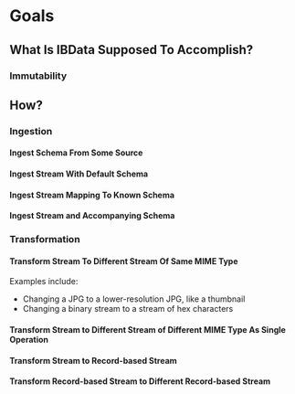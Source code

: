 # Goals

## What Is IBData Supposed To Accomplish?

### Immutability

## How?

### Ingestion

#### Ingest Schema From Some Source

#### Ingest Stream With Default Schema

#### Ingest Stream Mapping To Known Schema

#### Ingest Stream and Accompanying Schema

### Transformation

#### Transform Stream To Different Stream Of Same MIME Type

Examples include:

* Changing a JPG to a lower-resolution JPG, like a thumbnail
* Changing a binary stream to a stream of hex characters

#### Transform Stream to Different Stream of Different MIME Type As Single Operation

#### Transform Stream to Record-based Stream

#### Transform Record-based Stream to Different Record-based Stream